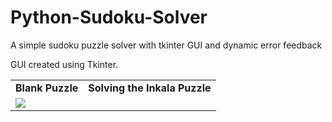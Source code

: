 # Python-Sudoku-Solver
A simple sudoku puzzle solver with tkinter GUI and dynamic error feedback

GUI created using Tkinter.

<table>
  <tr>
    <td align="center"><b>Blank Puzzle</b></td>
     <td align="center"><b>Solving the Inkala Puzzle</b></td>
  </tr>
  <tr>
    <td><img src="screenshots/blank_puzzle.png</td>
    <td><img src="screenshots/inkala_puzzle.png</td>
  </tr>
 </table>
